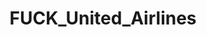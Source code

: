 ---
title: FUCK_United_Airlines
crosslinks:
- unitedairlines
- Socialism_101
- AirlineHorror
- OutOfTheLoop
---